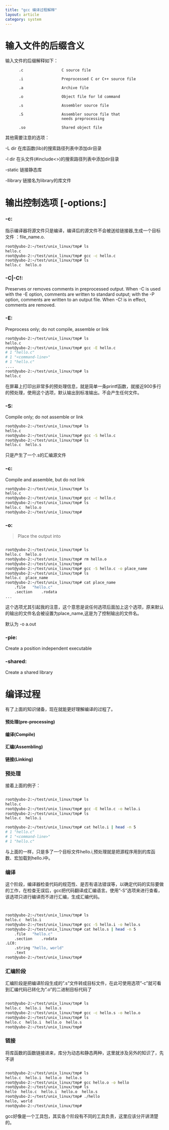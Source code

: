```yaml
---
title: "gcc 编译过程解释"
layout: article
category: system
---
```


# 输入文件的后缀含义

输入文件的后缀解释如下：

		  .c                 C source file

          .i                 Preprocessed C or C++ source file

          .a                 Archive file

          .o                 Object file for ld command

          .s                 Assembler source file

          .S                 Assembler source file that
                             needs preprocessing

          .so                Shared object file


其他需要注意的选项：

-L dir   在库函数(lib)的搜索路径列表中添加dir目录

-l dir	在头文件(#include<>)的搜索路径列表中添加dir目录

-static  链接静态库

-llibrary  链接名为library的库文件



# 输出控制选项 [-options:]

### -c: 

指示编译器将源文件只是编译，编译后的源文件不会被送给链接器,生成一个目标文件
：file_name.o.

```bash
root@yubo-2:~/test/unix_linux/tmp# ls
hello.c
root@yubo-2:~/test/unix_linux/tmp# gcc -c hello.c 
root@yubo-2:~/test/unix_linux/tmp# ls
hello.c  hello.o
```

### -C|-C!: 

Preserves or removes comments in preprocessed output.  When -C is used with the -E option, comments are written to standard output; with the -P option, comments are written to an output file.  When -C! is in effect, comments are removed.

### -E:

Preprocess only; do not compile, assemble or link

```bash
root@yubo-2:~/test/unix_linux/tmp# ls
hello.c
root@yubo-2:~/test/unix_linux/tmp# gcc -E hello.c 
# 1 "hello.c"
# 1 "<command-line>"
# 1 "hello.c"
....
root@yubo-2:~/test/unix_linux/tmp# ls
hello.c

```

在屏幕上打印出非常多的预处理信息，就是简单一条printf函数，就接近900多行的预处理，使用这个选项，默认输出到标准输出。不会产生任何文件。

### -S:
           
Compile only; do not assemble or link

```bash 
root@yubo-2:~/test/unix_linux/tmp# ls
hello.c
root@yubo-2:~/test/unix_linux/tmp# gcc -S hello.c 
root@yubo-2:~/test/unix_linux/tmp# ls
hello.c  hello.s


```

只是产生了一个.s的汇编源文件

### -c:

Compile and assemble, but do not link

```bash
root@yubo-2:~/test/unix_linux/tmp# ls
hello.c
root@yubo-2:~/test/unix_linux/tmp# gcc -c hello.c 
root@yubo-2:~/test/unix_linux/tmp# ls
hello.c  hello.o
root@yubo-2:~/test/unix_linux/tmp# 

```

### -o:

>Place the output into <file>

```bash

root@yubo-2:~/test/unix_linux/tmp# ls
hello.c  hello.o
root@yubo-2:~/test/unix_linux/tmp# rm hello.o
root@yubo-2:~/test/unix_linux/tmp# 
root@yubo-2:~/test/unix_linux/tmp# gcc -S hello.c -o place_name
root@yubo-2:~/test/unix_linux/tmp# ls
hello.c  place_name
root@yubo-2:~/test/unix_linux/tmp# cat place_name 
	.file	"hello.c"
	.section	.rodata
...

```

这个选项尤其引起我的注意，这个意思是说任何选项后面加上这个选项，原来默认的输出的文件名会被设置为place_name,这是为了控制输出的文件名。

默认为 -o a.out 

### -pie:

Create a position independent executable

### -shared:

Create a shared library

# 编译过程

有了上面的知识储备，现在就能更好理解编译的过程了。

#### 预处理(pre-processing)

#### 编译(Compile)

#### 汇编(Assembling)

#### 链接(Linking)

### 预处理

接着上面的例子：

```bash

root@yubo-2:~/test/unix_linux/tmp# ls
hello.c
root@yubo-2:~/test/unix_linux/tmp# gcc -E hello.c -o hello.i
root@yubo-2:~/test/unix_linux/tmp# ls
hello.c  hello.i

root@yubo-2:~/test/unix_linux/tmp# cat hello.i | head -n 5
# 1 "hello.c"
# 1 "<command-line>"
# 1 "hello.c"


```

与上面的一样，只是多了一个目标文件hello.i,预处理就是把源程序用到的库函数、宏加载到hello.i中。

### 编译

这个阶段，编译器检查代码的规范性、是否有语法错误等，以确定代码的实际要做的工作，在检查无误后，gcc把代码翻译成汇编语言。使用”-S”选项来进行查看，该选项只进行编译而不进行汇编，生成汇编代码。

```bash


root@yubo-2:~/test/unix_linux/tmp# ls
hello.c  hello.i
root@yubo-2:~/test/unix_linux/tmp# gcc -S hello.i -o hello.s
root@yubo-2:~/test/unix_linux/tmp# cat hello.s | head -n 5
	.file	"hello.c"
	.section	.rodata
.LC0:
	.string	"hello, world"
	.text
root@yubo-2:~/test/unix_linux/tmp# 

```
### 汇编阶段

汇编阶段是把编译阶段生成的”.s”文件转成目标文件，在此可使用选项”-c”就可看到汇编代码已转化为”.o”的二进制目标代码了

```bash

root@yubo-2:~/test/unix_linux/tmp# ls
hello.c  hello.i  hello.s
root@yubo-2:~/test/unix_linux/tmp# gcc -c hello.s -o hello.o
root@yubo-2:~/test/unix_linux/tmp# ls
hello.c  hello.i  hello.o  hello.s
root@yubo-2:~/test/unix_linux/tmp# 

```

### 链接

将库函数的函数链接进来，库分为动态和静态两种，这里就涉及另外的知识了，先不讲

```bash

root@yubo-2:~/test/unix_linux/tmp# ls
hello.c  hello.i  hello.o  hello.s
root@yubo-2:~/test/unix_linux/tmp# gcc hello.o -o hello
root@yubo-2:~/test/unix_linux/tmp# ls
hello  hello.c	hello.i  hello.o  hello.s
root@yubo-2:~/test/unix_linux/tmp# ./hello
hello, world
root@yubo-2:~/test/unix_linux/tmp# 

```

gcc好像是一个工具包，其实各个阶段有不同的工具负责，这里应该分开讲清楚的。
